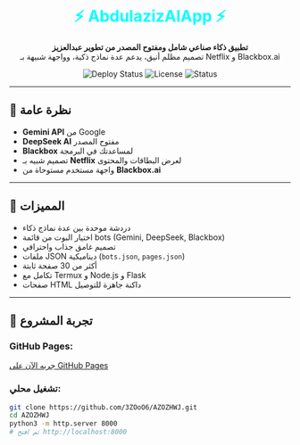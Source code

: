 <h1 align="center" style="color:#00ffff;">⚡ AbdulazizAIApp ⚡</h1>

<p align="center">
  <b>تطبيق ذكاء صناعي شامل ومفتوح المصدر من تطوير عبدالعزيز</b><br>
  تصميم مظلم أنيق، يدعم عدة نماذج ذكية، وواجهة شبيهة بـ Netflix و Blackbox.ai
</p>

<p align="center">
  <img src="https://github.com/3ZOoO6/AZOZHWJ/actions/workflows/static.yml/badge.svg?event=create" alt="Deploy Status" />
  <img src="https://img.shields.io/github/license/3ZOoO6/AZOZHWJ?color=00ffff" alt="License">
  <img src="https://img.shields.io/badge/status-Under_Development-orange" alt="Status">
</p>

---

## 🧠 نظرة عامة

- **Gemini API** من Google
- **DeepSeek AI** مفتوح المصدر
- **Blackbox** لمساعدتك في البرمجة
- تصميم شبيه بـ **Netflix** لعرض البطاقات والمحتوى
- واجهة مستخدم مستوحاة من **Blackbox.ai**

---

## 🌟 المميزات

- دردشة موحدة بين عدة نماذج ذكاء
- اختيار البوت من قائمة bots (Gemini, DeepSeek, Blackbox)
- تصميم غامق جذاب واحترافي
- ملفات JSON ديناميكية (`bots.json`, `pages.json`)
- أكثر من 30 صفحة ثابتة
- تكامل مع Termux و Node.js و Flask
- صفحات HTML داكنة جاهزة للتوصيل

---

## 🧪 تجربة المشروع

### GitHub Pages:
[جربه الآن على GitHub Pages](https://3ZOoO6.github.io/AZOZHWJ/)

### تشغيل محلي:
```bash
git clone https://github.com/3ZOoO6/AZOZHWJ.git
cd AZOZHWJ
python3 -m http.server 8000
# ثم افتح http://localhost:8000
